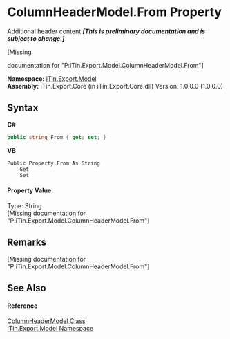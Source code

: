 # ColumnHeaderModel.From Property 
Additional header content _**\[This is preliminary documentation and is subject to change.\]**_

\[Missing <summary> documentation for "P:iTin.Export.Model.ColumnHeaderModel.From"\]

**Namespace:**&nbsp;<a href="ef57ffcc-e95e-b212-5a46-9aa6f5a3511f">iTin.Export.Model</a><br />**Assembly:**&nbsp;iTin.Export.Core (in iTin.Export.Core.dll) Version: 1.0.0.0 (1.0.0.0)

## Syntax

**C#**<br />
``` C#
public string From { get; set; }
```

**VB**<br />
``` VB
Public Property From As String
	Get
	Set
```


#### Property Value
Type: String<br />\[Missing <value> documentation for "P:iTin.Export.Model.ColumnHeaderModel.From"\]

## Remarks
\[Missing <remarks> documentation for "P:iTin.Export.Model.ColumnHeaderModel.From"\]

## See Also


#### Reference
<a href="39088cd3-4df2-992f-ff96-d33f8476cac9">ColumnHeaderModel Class</a><br /><a href="ef57ffcc-e95e-b212-5a46-9aa6f5a3511f">iTin.Export.Model Namespace</a><br />
